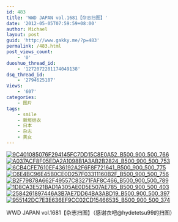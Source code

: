 ```yaml
---
id: 483
title: 'WWD JAPAN vol.1681【杂志扫图】'
date: '2012-05-05T07:59:59+08:00'
author: Michael
layout: post
guid: 'http://www.gakky.me/?p=483'
permalink: /483.html
post_views_count:
    - '0'
duoshuo_thread_id:
    - '1272072281174049138'
dsq_thread_id:
    - '2794625187'
Views:
    - '607'
categories:
    - 图片
tags:
    - smile
    - 新垣结衣
    - 日本
    - 杂志
    - 美女
---
```


[![9C401085076F294145FC7DD15C8E0A52_B500_900_500_766](http://www.yui-aragaki.org/wp-content/uploads/img/9C401085076F294145FC7DD15C8E0A52_B500_900_500_766.jpeg)](http://www.yui-aragaki.org/wp-content/uploads/img/9C401085076F294145FC7DD15C8E0A52_B1280_1280_1023_1569.jpeg) [![A037ACF8F05EDA2A1098B1A3AB2B2824_B500_900_500_753](http://www.yui-aragaki.org/wp-content/uploads/img/A037ACF8F05EDA2A1098B1A3AB2B2824_B500_900_500_753.jpeg)](http://www.yui-aragaki.org/wp-content/uploads/img/A037ACF8F05EDA2A1098B1A3AB2B2824_B1280_1280_992_1494.jpeg) [![6CB4CFE7610EF436192A2F6F8F721641_B500_900_500_775](http://www.yui-aragaki.org/wp-content/uploads/img/6CB4CFE7610EF436192A2F6F8F721641_B500_900_500_775.jpeg)](http://www.yui-aragaki.org/wp-content/uploads/img/6CB4CFE7610EF436192A2F6F8F721641_B1280_1280_990_1535.jpeg) [![C6E4BC96E45B0CE0D257F03311160B2F_B500_900_500_756](http://www.yui-aragaki.org/wp-content/uploads/img/C6E4BC96E45B0CE0D257F03311160B2F_B500_900_500_756.jpeg)](http://www.yui-aragaki.org/wp-content/uploads/img/C6E4BC96E45B0CE0D257F03311160B2F_B1280_1280_1020_1543.jpeg) [![B2F79878A662F49557C83271FAF8C466_B500_900_500_789](http://www.yui-aragaki.org/wp-content/uploads/img/B2F79878A662F49557C83271FAF8C466_B500_900_500_789.jpeg)](http://www.yui-aragaki.org/wp-content/uploads/img/B2F79878A662F49557C83271FAF8C466_B1280_1280_1016_1605.jpeg) [![1D8CA3E521BAD1A305AE0D5E507AE785_B500_900_500_403](http://www.yui-aragaki.org/wp-content/uploads/img/1D8CA3E521BAD1A305AE0D5E507AE785_B500_900_500_403.jpeg)](http://www.yui-aragaki.org/wp-content/uploads/img/1D8CA3E521BAD1A305AE0D5E507AE785_B1280_1280_1024_827.jpeg) [![2584261897446A3B7AE7DD64BA3ABD19_B500_900_500_397](http://www.yui-aragaki.org/wp-content/uploads/img/2584261897446A3B7AE7DD64BA3ABD19_B500_900_500_397.jpeg)](http://www.yui-aragaki.org/wp-content/uploads/img/2584261897446A3B7AE7DD64BA3ABD19_B1280_1280_1023_813.jpeg) [![955142DC7E3E636EF9CC02CD15466535_B500_900_500_374](http://www.yui-aragaki.org/wp-content/uploads/img/955142DC7E3E636EF9CC02CD15466535_B500_900_500_374.jpeg)](http://www.yui-aragaki.org/wp-content/uploads/img/955142DC7E3E636EF9CC02CD15466535_B1280_1280_1023_767.jpeg)

WWD JAPAN vol.1681【杂志扫图】（感谢衣吧@hydetetsu99的扫图）